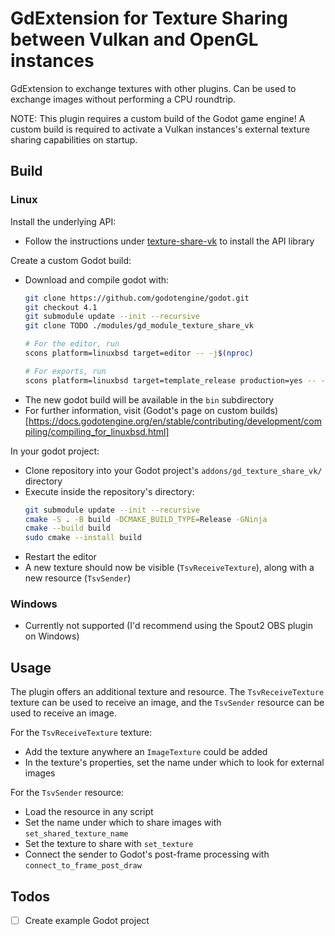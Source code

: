 # GdExtension for Texture Sharing between Vulkan and OpenGL instances

GdExtension to exchange textures with other plugins. Can be used to exchange images without performing a CPU roundtrip. 

NOTE: This plugin requires a custom build of the Godot game engine! A custom build is required to activate a Vulkan instances's external texture sharing capabilities on startup.

## Build

### Linux

Install the underlying API:
- Follow the instructions under [texture-share-vk](https://github.com/DigitOtter/texture-share-vk) to install the API library

Create a custom Godot build:
- Download and compile godot with:
  ```bash
  git clone https://github.com/godotengine/godot.git
  git checkout 4.1
  git submodule update --init --recursive
  git clone TODO ./modules/gd_module_texture_share_vk
  
  # For the editor, run
  scons platform=linuxbsd target=editor -- -j$(nproc)
  
  # For exports, run
  scons platform=linuxbsd target=template_release production=yes -- -j$(nproc)
  ```
- The new godot build will be available in the `bin` subdirectory
- For further information, visit (Godot's page on custom builds)[https://docs.godotengine.org/en/stable/contributing/development/compiling/compiling_for_linuxbsd.html]

In your godot project:
- Clone repository into your Godot project's `addons/gd_texture_share_vk/` directory
- Execute inside the repository's directory: 
  ```bash
  git submodule update --init --recursive
  cmake -S . -B build -DCMAKE_BUILD_TYPE=Release -GNinja
  cmake --build build
  sudo cmake --install build
  ```
- Restart the editor
- A new texture should now be visible (`TsvReceiveTexture`), along with a new resource (`TsvSender`)

### Windows

- Currently not supported (I'd recommend using the Spout2 OBS plugin on Windows)

## Usage

The plugin offers an additional texture and resource. The `TsvReceiveTexture` texture can be used to receive an image, and the `TsvSender` resource can be used to receive an image.

For the `TsvReceiveTexture` texture:
- Add the texture anywhere an `ImageTexture` could be added
- In the texture's properties, set the name under which to look for external images

For the `TsvSender` resource:
- Load the resource in any script
- Set the name under which to share images with `set_shared_texture_name`
- Set the texture to share with `set_texture`
- Connect the sender to Godot's post-frame processing with `connect_to_frame_post_draw`

## Todos

- [ ] Create example Godot project
